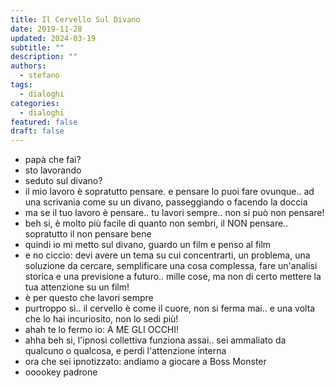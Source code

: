 ```yaml
---
title: Il Cervello Sul Divano
date: 2019-11-28
updated: 2024-03-19
subtitle: ""
description: ""
authors:
  - stefano
tags:
  - dialoghi
categories:
  - dialoghi
featured: false
draft: false
---
```


- papà che fai?
- sto lavorando
- seduto sul divano?
- il mio lavoro è sopratutto pensare. e pensare lo puoi fare ovunque.. ad una scrivania come su un divano, passeggiando o facendo la doccia
- ma se il tuo lavoro è pensare.. tu lavori sempre.. non si può non pensare!
- beh si, è molto più facile di quanto non sembri, il NON pensare.. sopratutto il non pensare bene
- quindi io mi metto sul divano, guardo un film e penso al film
- e no ciccio: devi avere un tema su cui concentrarti, un problema, una soluzione da cercare, semplificare una cosa complessa, fare un'analisi storica e una previsione a futuro.. mille cose, ma non di certo mettere la tua attenzione su un film!
- è per questo che lavori sempre
- purtroppo sì.. il cervello è come il cuore, non si ferma mai.. e una volta che lo hai incuriosito, non lo sedi più!
- ahah te lo fermo io: A ME GLI OCCHI!
- ahha beh si, l'ipnosi collettiva funziona assai.. sei ammaliato da qualcuno o qualcosa, e perdi l'attenzione interna
- ora che sei ipnotizzato: andiamo a giocare a Boss Monster
- ooookey padrone